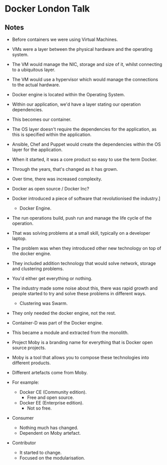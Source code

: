 # Docker London Talk

## Notes

* Before containers we were using Virtual Machines.
* VMs were a layer between the physical hardware and the operating system.
* The VM would manage the NIC, storage and size of it, whilst connecting to a ubiquitous layer.
* The VM would use a hypervisor which would manage the connections to the actual hardware.

* Docker engine is located within the Operating System.
* Within our application, we'd have a layer stating our operation dependencies.
* This becomes our container.
* The OS layer doesn't require the dependencies for the application, as this is specified within the application.

* Ansible, Chef and Puppet would create the dependencies within the OS layer for the application.

* When it started, it was a core product so easy to use the term Docker.
* Through the years, that's changed as it has grown.
* Over time, there was increased complexity.
* Docker as open source / Docker Inc?
* Docker introduced a piece of software that revolutionised the industry.]
  * Docker Engine.
* The run operations build, push run and manage the life cycle of the operation.
* That was solving problems at a small skill, typically on a developer laptop.
* The problem was when they introduced other new technology on top of the docker engine.
* They included addition technology that would solve network, storage and clustering problems.
* You'd either get everything or nothing.
* The industry made some noise about this, there was rapid growth and people started to try and solve these problems in different ways.
  * Clustering was Swarm.

* They only needed the docker engine, not the rest.
* Container-D was part of the Docker engine.
* This became a module and extracted from the monolith.
* Project Moby is a branding name for everything that is Docker open source projects.
* Moby is a tool that allows you to compose these technologies into different products.
* Different artefacts come from Moby.
* For example:
  * Docker CE (Community edition).
    * Free and open source.
  * Docker EE (Enterprise edition).
    * Not so free.
* Consumer
  * Nothing much has changed.
  * Dependent on Moby artefact.
* Contributor
  * It started to change.
  * Focused on the modularisation.